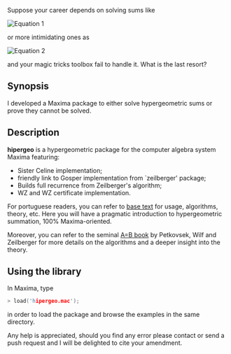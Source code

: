 Suppose your career depends on solving sums like

![Equation 1](http://s9.postimg.org/i1jtfiy57/eq1.png)

or more intimidating ones as

![Equation 2](http://s27.postimg.org/pwodij5bj/eq2.png)

and your magic tricks toolbox fail to handle it.
What is the last resort?

## Synopsis

I developed a Maxima package to either solve hypergeometric sums or prove they cannot be solved.

## Description

__hipergeo__ is a hypergeometric package for the computer algebra system Maxima featuring:

- Sister Celine implementation;
- friendly link to Gosper implementation from `zeilberger' package;
- Builds full recurrence from Zeilberger's algorithm;
- WZ and WZ certificate implementation.

For portuguese readers, you can refer to [base text](./dissertation-pt_BR.pdf) for usage, algorithms,
theory, etc.
Here you will have a pragmatic introduction to hypergeometric summation, 100% Maxima-oriented.

Moreover, you can refer to the seminal
[A=B book](http://www.amazon.com/A-B-Marko-Petkovsek/dp/1568810636)
by Petkovsek, Wilf and Zeilberger for more details on the algorithms and a deeper insight into the theory.

## Using the library

In Maxima, type

```c
> load('hipergeo.mac');
```

in order to load the package and browse the examples in the same directory.

Any help is appreciated, should you find any error please contact or send a push
request and I will be delighted to cite your amendment.

